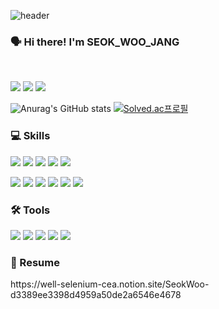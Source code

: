 ![header](https://capsule-render.vercel.app/api?type=waving&color=timeGradient&height=150&section=footer&text=SEOK%20WOO%20JANG&fontSize=75&animation=fadeIn&fontAlignY=48&desc=Thank%20you%20for%20coming%20to%20my%20github🌠&descAlignY=80&descAlign=60)
  <h3>
   🗣 Hi there! I'm <b>SEOK_WOO_JANG</b><br/>
</h3>
<br/>
<p>
  <a href="mailto:jsw4215van@gmail.com" target="_blank"><img src="https://img.shields.io/badge/Gmail-EA4335?style=flat-square&logo=Gmail&logoColor=white"/></a>  
  <a href="https://velog.io/@jsw4215" target="_blank"><img src="https://img.shields.io/badge/Velog-40E0D0?style=flat-square"/></a>
<a href="https://hits.seeyoufarm.com"><img src="https://hits.seeyoufarm.com/api/count/incr/badge.svg?url=https%3A%2F%2Fgithub.com%2Fjsw4215%2Fhit-counter&count_bg=%2300A647&title_bg=%231A1A1A&icon=&icon_color=%23E7E7E7&title=Today&edge_flat=false"/></a>

![Anurag's GitHub stats](https://github-readme-stats.vercel.app/api?username=jsw4215&show_icons=true&theme=tokyonight)
[![Solved.ac프로필](http://mazassumnida.wtf/api/generate_badge?boj=jsw4215)](https://solved.ac/jsw4215)
  
### 💻 Skills 
<p>
<img src="https://img.shields.io/badge/javascript-F7DF1E?style=flat-square&logo=javascript&logoColor=black"> 
  <img src="https://img.shields.io/badge/React-87CEFA?style=flat-square&logo=React&logoColor=white">
    <img src="https://img.shields.io/badge/java-E0234E?style=flat-square&logo=java&logoColor=white">
    <img src="https://img.shields.io/badge/socket.io-FFFFE0?style=flat-square&logo=socket.io&logoColor=black">
    <img src="https://img.shields.io/badge/webRTC-339933?style=flat-square&logo=webRTC&logoColor=black">
  </p>
<p>
    <img src="https://img.shields.io/badge/flask-4479A1?style=flat-square&logo=flask&logoColor=white"> 
    <img src="https://img.shields.io/badge/mongoDB-47A248?style=flat-square&logo=MongoDB&logoColor=white">  
    <img src="https://img.shields.io/badge/AWS S3-232F3E?style=flat-square&logo=amazonaws&logoColor=white">
    <img src="https://img.shields.io/badge/AWS cloudfront-232F3E?style=flat-square&logo=amazonaws&logoColor=white">
    <img src="https://img.shields.io/badge/AWS route53-232F3E?style=flat-square&logo=amazonaws&logoColor=white">
    <img src="https://img.shields.io/badge/firebase-A9A9A9?style=flat-square&logo=firebase&logoColor=black"> 
  </p>

### 🛠 Tools
<p>
  <img src="https://img.shields.io/badge/VSCode-007ACC?style=flat-square&logo=Visual Studio Code&logoColor=white"/>
  <img src="https://img.shields.io/badge/AndroidStudio-6B8E23?style=flat-square&logo=AndroidStudio&logoColor=white"/>
  <img src="https://img.shields.io/badge/Git-F05032?style=flat-square&logo=Git&logoColor=white"/>
<img src="https://img.shields.io/badge/Github-181717?style=flat-square&logo=github&logoColor=white">
  <img src="https://img.shields.io/badge/Slack-4A154B?style=flat-square&logo=Slack&logoColor=white"/>
</p>

### 📜 Resume
<p>
  https://well-selenium-cea.notion.site/SeokWoo-d3389ee3398d4959a50de2a6546e4678
</p>
